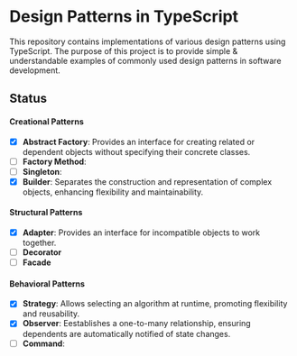 # Design Patterns in TypeScript

This repository contains implementations of various design patterns using TypeScript.
The purpose of this project is to provide simple & understandable examples of commonly used design patterns in software development.

## Status

#### Creational Patterns

-   [x] **Abstract Factory**: Provides an interface for creating related or dependent objects without specifying their concrete classes.
-   [ ] **Factory Method**:
-   [ ] **Singleton**:
-   [x] **Builder**: Separates the construction and representation of complex objects, enhancing flexibility and maintainability.

#### Structural Patterns

-   [x] **Adapter**: Provides an interface for incompatible objects to work together.
-   [ ] **Decorator**
-   [ ] **Facade**

#### Behavioral Patterns

-   [x] **Strategy**: Allows selecting an algorithm at runtime, promoting flexibility and reusability.
-   [x] **Observer**: Eestablishes a one-to-many relationship, ensuring dependents are automatically notified of state changes.
-   [ ] **Command**:
